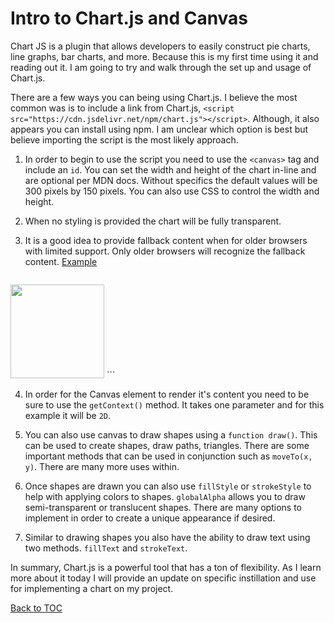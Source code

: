 # Intro to Chart.js and Canvas

Chart JS is a plugin that allows developers to easily construct pie charts, line graphs, bar charts, and more. Because this is my first time using it and reading out it. I am going to try and walk through the set up and usage of Chart.js.

There are a few ways you can being using Chart.js. I believe the most common was is to include a link from Chart.js, `<script src="https://cdn.jsdelivr.net/npm/chart.js"></script>`. Although, it also appears you can install using npm. I am unclear which option is best but believe importing the script is the most likely approach.

1. In order to begin to use the script you need to use the `<canvas>` tag and include an `id`. You can set the  width and height of the chart in-line and are optional per MDN docs. Without specifics the default values will be 300 pixels by 150 pixels. You can also use CSS to control the width and height.

2. When no styling is provided the chart will be fully transparent.

3. It is a good idea to provide fallback content when for older browsers with limited support. Only older browsers will recognize the fallback content. [Example](https://developer.mozilla.org/en-US/docs/Web/API/Canvas_API/Tutorial/Basic_usage)


    ```html
  <canvas id="clock" width="150" height="150">
    <img src="images/clock.png" width="150" height="150" alt=""/>
  </canvas>
    ```

4. In order for the Canvas element to render it's content you need to be sure to use the `getContext()` method. It takes one parameter and for this example it will be `2D`.

5. You can also use canvas to draw shapes using a `function draw()`. This can be used to create shapes, draw paths, triangles. There are some important methods that can be used in conjunction such as `moveTo(x, y)`. There are many more uses within.

6. Once shapes are drawn you can also use `fillStyle` or `strokeStyle` to help with applying colors to shapes. `globalAlpha` allows you to draw semi-transparent or translucent shapes. There are many options to implement in order to create a unique appearance if desired.

7. Similar to drawing shapes you also have the ability to draw text using two methods. `fillText` and `strokeText`.

In summary, Chart.js is a powerful tool that has a ton of flexibility. As I learn more about it today I will provide an update on specific instillation and use for implementing a chart on my project.


[Back to TOC](README.md)

